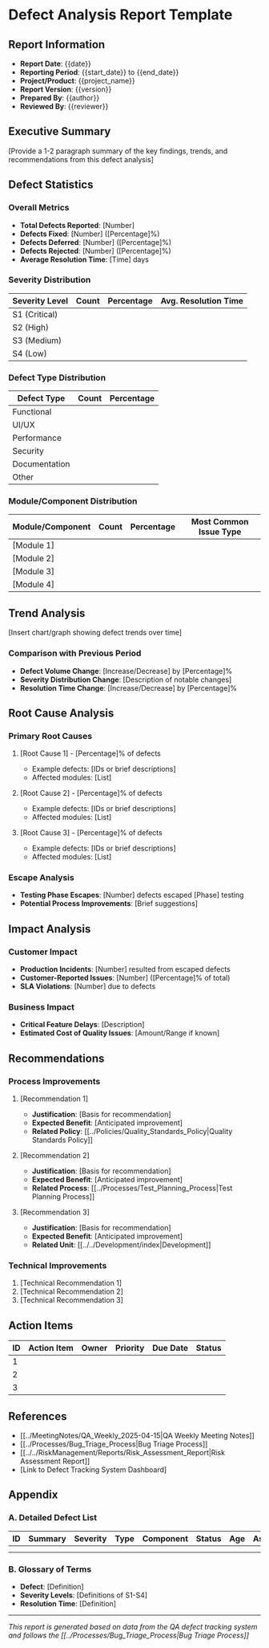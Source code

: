 # Defect Analysis Report Template

## Report Information
- **Report Date**: {{date}}
- **Reporting Period**: {{start_date}} to {{end_date}}
- **Project/Product**: {{project_name}}
- **Report Version**: {{version}}
- **Prepared By**: {{author}}
- **Reviewed By**: {{reviewer}}

## Executive Summary

[Provide a 1-2 paragraph summary of the key findings, trends, and recommendations from this defect analysis]

## Defect Statistics

### Overall Metrics
- **Total Defects Reported**: [Number]
- **Defects Fixed**: [Number] ([Percentage]%)
- **Defects Deferred**: [Number] ([Percentage]%)
- **Defects Rejected**: [Number] ([Percentage]%)
- **Average Resolution Time**: [Time] days

### Severity Distribution
| Severity Level | Count | Percentage | Avg. Resolution Time |
|----------------|-------|------------|----------------------|
| S1 (Critical)  |       |            |                      |
| S2 (High)      |       |            |                      |
| S3 (Medium)    |       |            |                      |
| S4 (Low)       |       |            |                      |

### Defect Type Distribution
| Defect Type    | Count | Percentage |
|----------------|-------|------------|
| Functional     |       |            |
| UI/UX          |       |            |
| Performance    |       |            |
| Security       |       |            |
| Documentation  |       |            |
| Other          |       |            |

### Module/Component Distribution
| Module/Component | Count | Percentage | Most Common Issue Type |
|------------------|-------|------------|------------------------|
| [Module 1]       |       |            |                        |
| [Module 2]       |       |            |                        |
| [Module 3]       |       |            |                        |
| [Module 4]       |       |            |                        |

## Trend Analysis

[Insert chart/graph showing defect trends over time]

### Comparison with Previous Period
- **Defect Volume Change**: [Increase/Decrease] by [Percentage]%
- **Severity Distribution Change**: [Description of notable changes]
- **Resolution Time Change**: [Increase/Decrease] by [Percentage]%

## Root Cause Analysis

### Primary Root Causes
1. [Root Cause 1] - [Percentage]% of defects
   - Example defects: [IDs or brief descriptions]
   - Affected modules: [List]
   
2. [Root Cause 2] - [Percentage]% of defects
   - Example defects: [IDs or brief descriptions]
   - Affected modules: [List]

3. [Root Cause 3] - [Percentage]% of defects
   - Example defects: [IDs or brief descriptions]
   - Affected modules: [List]

### Escape Analysis
- **Testing Phase Escapes**: [Number] defects escaped [Phase] testing
- **Potential Process Improvements**: [Brief suggestions]

## Impact Analysis

### Customer Impact
- **Production Incidents**: [Number] resulted from escaped defects
- **Customer-Reported Issues**: [Number] ([Percentage]% of total)
- **SLA Violations**: [Number] due to defects

### Business Impact
- **Critical Feature Delays**: [Description]
- **Estimated Cost of Quality Issues**: [Amount/Range if known]

## Recommendations

### Process Improvements
1. [Recommendation 1]
   - **Justification**: [Basis for recommendation]
   - **Expected Benefit**: [Anticipated improvement]
   - **Related Policy**: [[../Policies/Quality_Standards_Policy|Quality Standards Policy]]

2. [Recommendation 2]
   - **Justification**: [Basis for recommendation]
   - **Expected Benefit**: [Anticipated improvement]
   - **Related Process**: [[../Processes/Test_Planning_Process|Test Planning Process]]

3. [Recommendation 3]
   - **Justification**: [Basis for recommendation]
   - **Expected Benefit**: [Anticipated improvement]
   - **Related Unit**: [[../../Development/index|Development]]

### Technical Improvements
1. [Technical Recommendation 1]
2. [Technical Recommendation 2]
3. [Technical Recommendation 3]

## Action Items

| ID | Action Item | Owner | Priority | Due Date | Status |
|----|-------------|-------|----------|----------|--------|
| 1  |             |       |          |          |        |
| 2  |             |       |          |          |        |
| 3  |             |       |          |          |        |

## References

- [[../MeetingNotes/QA_Weekly_2025-04-15|QA Weekly Meeting Notes]]
- [[../Processes/Bug_Triage_Process|Bug Triage Process]]
- [[../../RiskManagement/Reports/Risk_Assessment_Report|Risk Assessment Report]]
- [Link to Defect Tracking System Dashboard]

## Appendix

### A. Detailed Defect List

| ID | Summary | Severity | Type | Component | Status | Age | Assignee |
|----|---------|----------|------|-----------|--------|-----|----------|
|    |         |          |      |           |        |     |          |
|    |         |          |      |           |        |     |          |

### B. Glossary of Terms

- **Defect**: [Definition]
- **Severity Levels**: [Definitions of S1-S4]
- **Resolution Time**: [Definition]

---

*This report is generated based on data from the QA defect tracking system and follows the [[../Processes/Bug_Triage_Process|Bug Triage Process]]* 